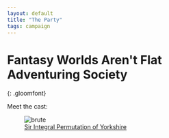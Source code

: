 ```yaml
---
layout: default
title: "The Party"
tags: campaign
---
```


# Fantasy Worlds Aren't Flat Adventuring Society
{: .gloomfont}


Meet the cast:

<figure class="class_icon">
  <img src="{{ site.baseurl }}/assets/img/class_icons/spellweaver_icon.png" alt="brute">
  <figcaption><a href="{{ site.baseurl }}/party/sir_integral_permutation">Sir Integral Permutation of Yorkshire</a></figcaption>
</figure>
